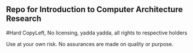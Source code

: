 ## Repo for Introduction to Computer Architecture Research

#Hard CopyLeft, No licensing, yadda yadda, all rights to respective holders

Use at your own risk. No assurances are made on quality or purpose.

